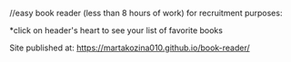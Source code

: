 //easy book reader (less than 8 hours of work) for recruitment purposes:

*click on header's heart to see your list of favorite books

Site published at:
https://martakozina010.github.io/book-reader/

